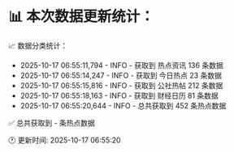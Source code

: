 📊 本次数据更新统计：
==========================

📈 数据分类统计：
- 2025-10-17 06:55:11,794 - INFO - 获取到 热点资讯 136 条数据
- 2025-10-17 06:55:14,247 - INFO - 获取到 今日热点 23 条数据
- 2025-10-17 06:55:15,816 - INFO - 获取到 公社热帖 212 条数据
- 2025-10-17 06:55:18,163 - INFO - 获取到 财经日历 81 条数据
- 2025-10-17 06:55:20,644 - INFO - 总共获取到 452 条热点数据

✅ 总共获取到 - 条热点数据

🕐 更新时间: 2025-10-17 06:55:20
